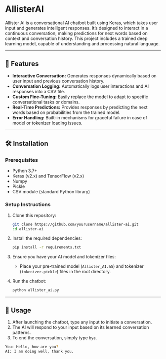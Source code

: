 # AllisterAI

Allister AI is a conversational AI chatbot built using Keras, which takes user input and generates intelligent responses. It’s designed to interact in a continuous conversation, making predictions for next words based on context and conversation history. This project includes a trained deep learning model, capable of understanding and processing natural language.

---

## 🚀 Features

- **Interactive Conversation:** Generates responses dynamically based on user input and previous conversation history.
- **Conversation Logging:** Automatically logs user interactions and AI responses into a CSV file.
- **Custom Fine-Tuning:** Easily replace the model to adapt to specific conversational tasks or domains.
- **Real-Time Predictions:** Provides responses by predicting the next words based on probabilities from the trained model.
- **Error Handling:** Built-in mechanisms for graceful failure in case of model or tokenizer loading issues.

---

## 🛠️ Installation

### Prerequisites

- Python 3.7+
- Keras (v2.x) and TensorFlow (v2.x)
- Numpy
- Pickle
- CSV module (standard Python library)

### Setup Instructions

1. Clone this repository:
    ```bash
    git clone https://github.com/yourusername/allister-ai.git
    cd allister-ai
    ```

2. Install the required dependencies:
    ```bash
    pip install -r requirements.txt
    ```

3. Ensure you have your AI model and tokenizer files:
    - Place your pre-trained model (`Allister_AI.h5`) and tokenizer (`tokenizer.pickle`) files in the root directory.

4. Run the chatbot:
    ```bash
    python allister_ai.py
    ```

---

## 🧠 Usage

1. After launching the chatbot, type any input to initiate a conversation.
2. The AI will respond to your input based on its learned conversation patterns.
3. To end the conversation, simply type `bye`.

```bash
You: Hello, how are you?
AI: I am doing well, thank you.
